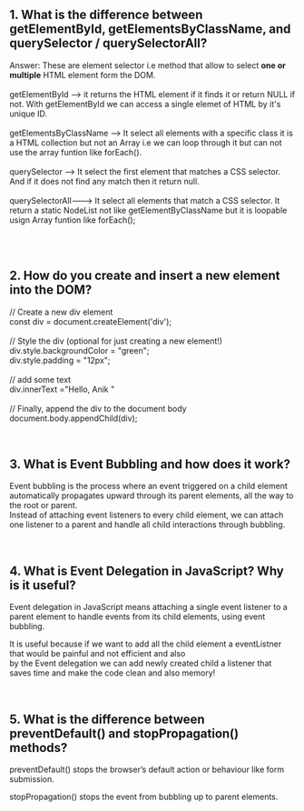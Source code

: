  <h2>1. What is the difference between getElementById, getElementsByClassName, and querySelector / querySelectorAll?</h2>
 <p>
   Answer: These are element selector i.e method that allow to select <b>one or multiple</b> HTML element form the DOM.<br>
   <br>getElementById --> it returns the HTML element if it finds it or return NULL if not. With getElementById we can access a single elemet of HTML by it's unique ID.<br>
   <br>getElementsByClassName --> It select all elements with a specific class it is a HTML collection but not an Array i.e we can loop through it but can not use the array funtion like forEach().
   <br><br>querySelector --> It select the first element that matches a CSS selector. And if it does not find any match then it return null.
   <br><br>querySelectorAll---> It select all elements that match a CSS selector. It return a static NodeList not like getElementByClassName but it is loopable usign Array funtion like forEach();

 </p>
    <br><br>
    <h2>2. How do you create and insert a new element into the DOM?
</h2>
    <p>
      // Create a new div element <br>
     const div = document.createElement('div');
        <br><br>
        // Style the div (optional for just creating a new element!)
      <br>div.style.backgroundColor = "green"; 
       <br>div.style.padding = "12px";
        <br><br>
        // add some text <br>
        div.innerText ="Hello, Anik "<br><br>
      // Finally, append the div to the document body
     <br> document.body.appendChild(div);
    </p>
    <br>
    <h2>3. What is Event Bubbling and how does it work?</h2>
    <p>
      Event bubbling is the process where an event triggered on a child element automatically propagates upward through its parent elements, all the way to the root or parent.
      <br>Instead of attaching event listeners to every child element, we can attach one listener to a parent and handle all child interactions through bubbling.
    </p>
    <br>
    <h2>4. What is Event Delegation in JavaScript? Why is it useful?</h2>
      <p>Event delegation in JavaScript means attaching a single event listener to a parent element to handle events from its child elements, using event bubbling.</p>
      <p>It is useful because if we want to add all the child element a eventListner that would be painful and not efficient and also
      <br>by the Event delegation we can add newly created child a listener that saves time and make the code clean and also memory!</p>
<br>
<h2>5. What is the difference between preventDefault() and stopPropagation() methods?</h2>
<p>preventDefault() stops the browser’s default action or behaviour like form submission.</p>
<p>stopPropagation() stops the event from bubbling up to parent elements.</p>
